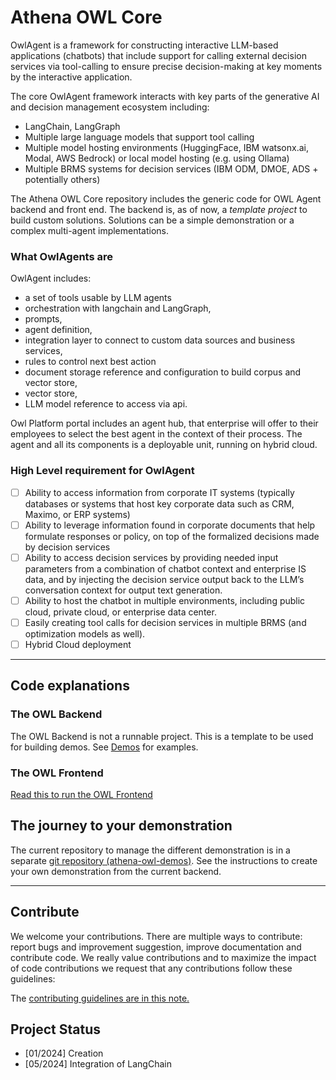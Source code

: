 # Athena OWL Core

OwlAgent is a framework for constructing interactive LLM-based applications (chatbots) that include support for calling external decision services via tool-calling to ensure precise decision-making at key moments by the interactive application.

The core OwlAgent framework interacts with key parts of the generative AI and decision management ecosystem including:

* LangChain, LangGraph
* Multiple large language models that support tool calling
* Multiple model hosting environments (HuggingFace, IBM watsonx.ai, Modal, AWS Bedrock) or local model hosting (e.g. using Ollama)
* Multiple BRMS systems for decision services (IBM ODM, DMOE, ADS + potentially others)

The Athena OWL Core repository includes the generic code for OWL Agent backend and front end. The backend is, as of now, a *template project* to build custom solutions. Solutions can be a simple demonstration or a complex multi-agent implementations.

### What OwlAgents are

OwlAgent includes: 

* a set of tools usable by LLM agents
* orchestration with langchain and LangGraph, 
* prompts, 
* agent definition, 
* integration layer to connect to custom data sources and business services, 
* rules to control next best action
* document storage reference and configuration to build corpus and vector store, 
* vector store, 
* LLM model reference to access via api. 

Owl Platform portal includes an agent hub, that enterprise will offer to their employees to select the best agent in the context of their process. The agent and all its components is a deployable unit, running on hybrid cloud.

### High Level requirement for OwlAgent

* [ ] Ability to access information from corporate IT systems (typically databases or systems that host key corporate data such as CRM, Maximo, or ERP systems)
* [ ] Ability to leverage information found in corporate documents that help formulate responses or policy, on top of the formalized decisions made by decision services
* [ ] Ability to access decision services by providing needed input parameters from a combination of chatbot context and enterprise IS data, and by injecting the decision service output back to the LLM’s conversation context for output text generation. 
* [ ] Ability to host the chatbot in multiple environments, including public cloud, private cloud, or enterprise data center.
* [ ] Easily creating tool calls for decision services in multiple BRMS (and optimization models as well).
* [ ] Hybrid Cloud deployment

--- 

## Code explanations

### The OWL Backend

The OWL Backend is not a runnable project. This is a template to be used for building demos. See [Demos](https://github.com/AthenaDecisionSystems/athena-owl-demos) for examples.

### The OWL Frontend

[Read this to run the OWL Frontend](owl-agent-frontend/README.md)

## The journey to your demonstration

The current repository to manage the different demonstration is in a separate [git repository (athena-owl-demos)](https://github.com/AthenaDecisionSystems/athena-owl-demos). See the instructions to create your own demonstration from the current backend.

---

## Contribute

We welcome your contributions. There are multiple ways to contribute: report bugs and improvement suggestion, improve documentation and contribute code.
We really value contributions and to maximize the impact of code contributions we request that any contributions follow these guidelines:

The [contributing guidelines are in this note.](./CONTRIBUTING.md)

## Project Status

* [01/2024] Creation
* [05/2024] Integration of LangChain
